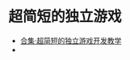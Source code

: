 # 超简短的独立游戏

- [合集·超简短的独立游戏开发教学](https://space.bilibili.com/7942241/channel/collectiondetail?sid=28106&spm_id_from=333.788.0.0)
- 